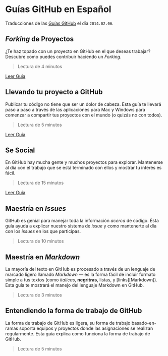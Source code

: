 Guías GitHub en Español
=======================

Traducciones de las [Guías GitHub][Guias_GitHub_EN] el día `2014.02.06`.

 [Guias_GitHub_EN]: http://guides.github.com/

## _Forking_ de Proyectos ##

¿Te haz topado con un proyecto en GitHub en el que deseas trabajar? Descubre como puedes contribuir haciendo un _Forking_.

> Lectura de 4 minutos

[Leer Guía](forking.md)


## Llevando tu proyecto a GitHub ##

Publicar tu código no tiene que ser un dolor de cabeza. Esta guía te llevará paso a paso a través de las aplicaciones para Mac y Windows para comenzar a compartir tus proyectos con el mundo (o quizás no con todos).

> Lectura de 5 minutos

[Leer Guía](desktop.md)


## Se Social ##

En GitHub hay mucha gente y muchos proyectos para explorar. Mantenerse al día con el trabajo que se está terminado con ellos y mostrar tu interés es fácil.

> Lectura de 15 minutos

[Leer Guía](socialize.md)


## Maestría en _Issues_ ##

GitHub es genial para manejar toda la información _acerca_ de código. Ésta guía ayuda a explicar nuestro sistema de _issue_ y como mantenerte al día con los _issues_ en los que participas.

> Lectura de 10 minutos


## Maestría en _Markdown_ ##

La mayoría del texto en GitHub es procesado a través de un lenguaje de marcado ligero llamado _Markdown_ — es la forma fácil de incluir formato simple a tus textos (como _italicas_, __negritras__, listas, y [links][Markdown]). Esta guía te mostrará el manejo del lenguaje Markdown en GitHub.

> Lectura de 3 minutos


## Entendiendo la forma de trabajo de GitHub ##

La forma de trabajo de GitHub es ligera, su forma de trabajo basado-en-ramas soporta equipos y proyectos donde las asignaciones se realizan regularmente. Esta guía explica como funciona la forma de trabajo de GitHub.

> Lectura de 5 minutos